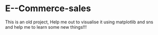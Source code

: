 # E--Commerce-sales
This is an old project, Help me out to visualise it using matplotlib and sns and help me to learn some new things!!!
